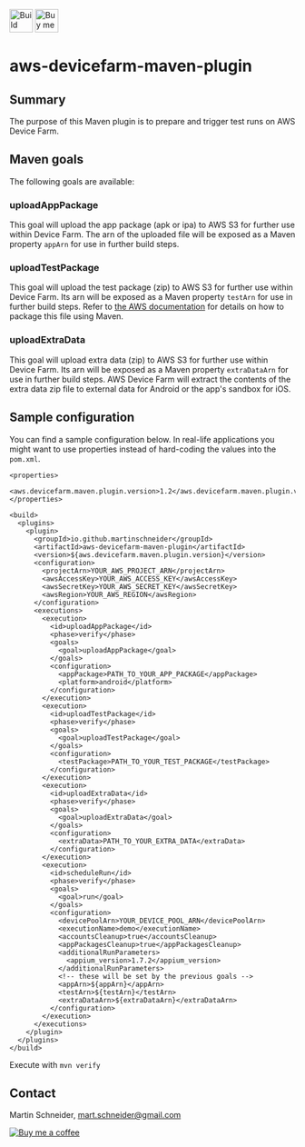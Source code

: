 [<img src="https://travis-ci.com/martinschneider/cucumber2junit.svg?branch=master" height="41" alt="Build status"/>](https://travis-ci.com/martinschneider/aws-devicefarm-maven-plugin)
[<img src="https://www.buymeacoffee.com/assets/img/guidelines/download-assets-sm-1.svg" height="41" alt="Buy me a coffee"/>](https://www.buymeacoffee.com/mschneider)

# aws-devicefarm-maven-plugin

## Summary
The purpose of this Maven plugin is to prepare and trigger test runs on AWS Device Farm.

## Maven goals
The following goals are available:

### uploadAppPackage
This goal will upload the app package (apk or ipa) to AWS S3 for further use within Device Farm. The arn of the uploaded file will be exposed as a Maven property `appArn` for use in further build steps.

### uploadTestPackage
This goal will upload the test package (zip) to AWS S3 for further use within Device Farm. Its arn will be exposed as a Maven property `testArn` for use in further build steps. Refer to [the AWS documentation](https://docs.aws.amazon.com/devicefarm/latest/developerguide/test-types-android-appium-java-junit.html#test-types-android-appium-java-junit-prepare) for details on how to package this file using Maven.

### uploadExtraData
This goal will upload extra data (zip) to AWS S3 for further use within Device Farm. Its arn will be exposed as a Maven property `extraDataArn` for use in further build steps. AWS Device Farm will extract the contents of the extra data zip file to external data for Android or the app's sandbox for iOS. 

## Sample configuration

You can find a sample configuration below. In real-life applications you might want to use properties instead of hard-coding the values into the `pom.xml`. 

```
<properties>
  <aws.devicefarm.maven.plugin.version>1.2</aws.devicefarm.maven.plugin.version>
</properties>

<build>
  <plugins>
    <plugin>
      <groupId>io.github.martinschneider</groupId>
      <artifactId>aws-devicefarm-maven-plugin</artifactId>
      <version>${aws.devicefarm.maven.plugin.version}</version>
      <configuration>
        <projectArn>YOUR_AWS_PROJECT_ARN</projectArn>
        <awsAccessKey>YOUR_AWS_ACCESS_KEY</awsAccessKey>
        <awsSecretKey>YOUR_AWS_SECRET_KEY</awsSecretKey>
        <awsRegion>YOUR_AWS_REGION</awsRegion>
      </configuration>
      <executions>
        <execution>
          <id>uploadAppPackage</id>
          <phase>verify</phase>
          <goals>
            <goal>uploadAppPackage</goal>
          </goals>
          <configuration>
            <appPackage>PATH_TO_YOUR_APP_PACKAGE</appPackage>
            <platform>android</platform>
          </configuration>
        </execution>
        <execution>
          <id>uploadTestPackage</id>
          <phase>verify</phase>
          <goals>
            <goal>uploadTestPackage</goal>
          </goals>
          <configuration>
            <testPackage>PATH_TO_YOUR_TEST_PACKAGE</testPackage>
          </configuration>
        </execution>
        <execution>
          <id>uploadExtraData</id>
          <phase>verify</phase>
          <goals>
            <goal>uploadExtraData</goal>
          </goals>
          <configuration>
            <extraData>PATH_TO_YOUR_EXTRA_DATA</extraData>
          </configuration>
        </execution>
        <execution>
          <id>scheduleRun</id>
          <phase>verify</phase>
          <goals>
            <goal>run</goal>
          </goals>
          <configuration>
            <devicePoolArn>YOUR_DEVICE_POOL_ARN</devicePoolArn>
            <executionName>demo</executionName>
            <accountsCleanup>true</accountsCleanup>
            <appPackagesCleanup>true</appPackagesCleanup>
            <additionalRunParameters>
              <appium_version>1.7.2</appium_version>
            </additionalRunParameters>
            <!-- these will be set by the previous goals -->
            <appArn>${appArn}</appArn>
            <testArn>${testArn}</testArn>
            <extraDataArn>${extraDataArn}</extraDataArn>
          </configuration>
        </execution>
      </executions>
    </plugin>
  </plugins>
</build>
```

Execute with `mvn verify`

## Contact
Martin Schneider, mart.schneider@gmail.com

[![Buy me a coffee](https://www.buymeacoffee.com/assets/img/guidelines/download-assets-1.svg)](https://www.buymeacoffee.com/mschneider)